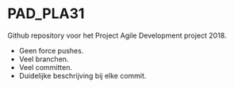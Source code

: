 # PAD_PLA31
Github repository voor het Project Agile Development project 2018.

- Geen force pushes.
- Veel branchen.
- Veel committen.
- Duidelijke beschrijving bij elke commit.
